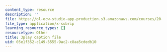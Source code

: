 ```yaml
---
content_type: resource
description: ''
file: https://ol-ocw-studio-app-production.s3.amazonaws.com/courses/20-219-becoming-the-next-bill-nye-writing-and-hosting-the-educational-show-january-iap-2015/05e1f352c14955559ac2c8aa5cdedb10_YzUx6j3Qv4I.vtt
file_type: application/x-subrip
learning_resource_types: []
resourcetype: Other
title: 3play caption file
uid: 05e1f352-c149-5555-9ac2-c8aa5cdedb10
---
```

